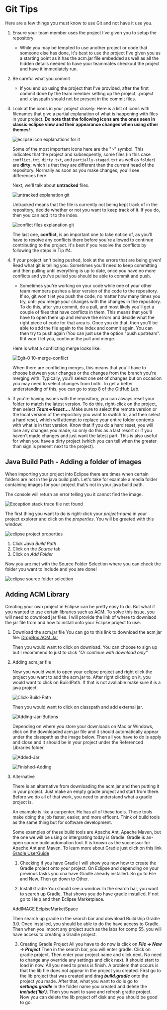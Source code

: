 # Git Tips

Here are a few things you must know to use Git and not have it
use you.

1. Ensure your team member uses the project I've given you to setup the repository

    - While you may be tempted to use another project or code that
        someone else has done,
        It's best to use the project I've given you as a starting point
        as it has the acm.jar file embedded
        as well as all the hidden details needed to have your teammates checkout the project
        and have it immediately run.

2. Be careful what you commit

    - If you end up using the project that I've provided,
        after the first commit done by the team member setting up the project,
        .project and .classpath should not be present in the commit files.

3. Look at the icons in your project closely: Here is a list of icons
    with filenames that give a partial explanation of what is happening with files in your project.
    **Do note that the following icons are the ones seen in classic eclipse view
    and their appearance changes when using other themes!**

    ![eclipse icon explanations for it](gittips/media/image1.png)

    Some of the most important icons here are the ">" symbol.
    This indicates that the project and subsequently,
    some files (in this case
    ```conflict.txt```,
    ```dirty.txt```,
    and ```partially-staged.txt``` as well as ```folder```)
    are **dirty**,
    which is that they are different than the current head of the repository.
    Normally as soon as you make changes,
    you'll see differences here.

    Next,
    we'll talk about **untracked** files.

    ![untracked explanation git](gittips/media/untracked.png)

    Untracked means that the file is currently not being kept track of in the repository,
    decide whether or not you want to keep track of it.
    If you do,
    then you can add it to the index.

    ![conflict files explanation git](gittips/media/conflict.PNG)

    The last one,
    **conflict**,
    is an important one to take notice of,
    as you'll have to resolve any conflicts there
    before you're allowed to continue contributing to the project.
    It's best if you resolve the conflicts
    by following the steps in Tip #4.

4. If your project isn't being pushed,
   look at the errors that are being given!
   Read what git is telling you.
   Sometimes you'll need to keep committing and then pulling until everything is up to date,
   once you have no more conflicts and you've pulled you should be able to commit and push.

    - Sometimes you're working on your code
    while one of your other team members pushes a later version of the code to the repository.
    If so,
    git won't let you push the code,
    no matter how many times you try,
    until you merge your changes with the changes in the repository.
    To do this,
    after you commit,
    do a pull,
    and most likely you'll get a couple of files that have conflicts in them.
    This means that you'll have to open them up
    and remove the errors and decide what the right piece of code for that area is.
    Once you do that,
    then you'll be able to add the file again to the index and commit again.
    You can then try to push again
    (You can just use the option "push upstream".
    If it won't let you, continue the pull and merge.

    Here is what a conflicting merge looks like:

    ![Egit-0 10-merge-conflict](https://github.com/comp129/comp55/assets/76021136/2ffb97bc-4b48-4e98-a12d-9afdac298a02)

   When there are conflicting merges, this means that you'll have to choose between
   your changes or the changes from the branch you're merging with.
   Typically, you'll select one set of changes but on occasion you may need to select changes from both.
   To get a better understanding of this, you can go to [step 8 of the GitHub Lab](9-Github.html#step-8-martyr--hackslash---commit-and-push-the-same-line).

5. If you're having issues with the repository,
   you can always reset your folder to match the latest version.
   To do this,
   right-click on the project,
   then select ***Team->Reset….***
   Make sure to select the remote version or the local version
   of the repository you want to switch to,
   and then select a hard reset,
   which will attempt to replace your entire folder contents with what is in that version.
   Know that if you do a hard reset,
   you will lose any changes you made,
   so only do this as a last resort or if you haven't made changes and just want the latest part.
   This is also useful for when you have a dirty project
   (which you can tell when the greater than sign is present next to the project).

## Java Build Path - Adding a folder of images

When importing your project into Eclipse
there are times when certain folders are not in the java build path.
Let's take for example a media folder containing images for your project
that's not in your java build path.

The console will return an error telling you it cannot find the image.

![Exception stack trace file not found](gittips/media/cannotFindImage.png)

The first thing you want to do is right-click your *project-name* in your project explorer
and click on the *properties*.
You will be greeted with this window:

![eclipse project properties](gittips/media/propertiesPage.png)

1. Click *Java Build Path*
2. Click on the *Source* tab
3. Click on *Add Folder*

Now you are met with the Source Folder Selection
where you can check the folder you want to include and you are done!

![eclipse source folder selection](gittips/media/sourceFolderSelection.png)

## Adding ACM Library

Creating your own project in Eclipse can be pretty easy to do.
But what if you wanted to use certain libraries such as ACM.
To solve this issue, you will need to download jar files.
I will provide the link of where to downlaod the jar file from and how to install onto your
Eclipse project to use.

1. Download the acm.jar file
   You can go to this link to download the acm jar file:
   [DropBox ACM Jar](https://www.dropbox.com/scl/fi/pq2vj3eh6kjt3hq0jcckw/acm.jar?rlkey=4vuat5s13i8xv1be7lac3aeap&dl=0)

   Then you would want to click on download. You can choose to sign up but I recommend
   to just to click *"Or continue with download only"*
   
2. Adding acm.jar file

   Now you would want to open your eclipse project and right click the project
   you want to add the acm.jar to.
   After right clicking on it, you would want to click on BuiildPath.
   If that is not avaliable make sure it is a java project.

   ![Click-Build-Path](gittips/media/ClickBuildPath.png)

   Then you would want to click on classpath and add external jar.

   ![Adding-Jar-Buttons](gittips/media/AddingJarButtons.png)

   Depending on where you store your downloads on Mac or Windows, click on the
   downloaded acm.jar file and it should
   automatically appear under the classpath as the image below.
   Then all you have to do is apply and close and it should be in your
   project under the Referenced Libraries folder.

   ![Added-Jar](gittips/media/AddedJar.png)

   ![Finished-Adding](gittips/media/FinishedAdding.png)

3. Alternative

   There is an alternative from downloading the acm.jar and then putting it in your project.
   Just make an empty gradle project and start from there.
   Before we do all of that work, you need to understand what a gradle project is.
   
   An example is like a carpenter. He has all of these tools. These tools make doing the
   job faster, easier, and more efficent. Think of build tools as the same thing but for
   software development.
   
   Some examples of these build tools are Apache Ant, Apache Maven, but
   the one we will be using or intergrating today is Gradle. Gradle is an-open source build
   automation tool. It is known as the successor for Apache Ant and Maven. To learn more about
   Gradle just click on this link [Gradle UserGuide](https://docs.gradle.org/current/userguide/userguide.html)

   1. Checking if you have Gradle
   I will show you now how to create the Gradle project onto your project.
   On Eclipse and depending on your previous
   tasks you cna have Gradle already installed. So go to File and New. Then go down to Other.

   3. Install Gradle 
   You should see a window. In the search bar, you want to search up Gradle.
   That shows you do have gradle installed.
   If not go to Help and then Eclipse Marketplace.

   AddIMAGE
   EclpiseMarketSpace

   Then search up gradle in the search bar and download Buildship Gradle 3.0.
   Once installed, you should be able to do the
   have access to Gradle. Then when you import any project such as the
   labs for comp 55, you will have access to creating a Gradle project.

   3. Creating Gradle Project
   All you have to do now is click on ***File -> New -> Project*** Then in the search bar,
   you will enter gradle. Click on gradle project. Then enter your project name and click next.
   No need to change any override any settings and click next. It should start to load in now.
   All you need to press is finish. A problem that occurs is that the lib file does not appear in
   the project you created. First go to the lib project that was created and drag ***build.gradle***
   onto the project you made. After that, what you want to do is go to ***settings.gradle***
   in the folder name you created and delete the ***include('lib')***.
   Then you want to save and refresh gradle project. Now you can delete the lib project off disk and
   you should be good to go.  

   
   
